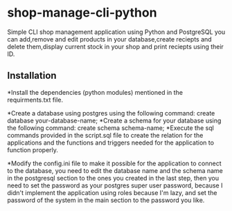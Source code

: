 # shop-manage-cli-python
Simple CLI shop management application using Python and PostgreSQL
you can add,remove and edit products in your database,create reciepts and delete them,display current stock in your shop and print reciepts using their ID.
## Installation
*Install the dependencies (python modules) mentioned in the requirments.txt file.

*Create a database using postgres using the following command:
    create database your-database-name;
*Create a schema for your database using the following command:
    create schema schema-name;
*Execute the sql commands provided in the script.sql file to create the relation for the applications and the functions and triggers needed for the application to function properly.

*Modify the config.ini file to make it possible for the application to connect to the database, you need to edit the database name and the schema name  in the postgresql section to the ones you created in the last step, then you need to set the password as your postgres super user password, because I didn't implement the application using roles because I'm lazy, and set the password of the system in the main section to the password you like.
